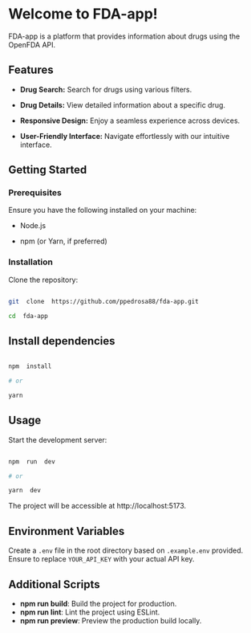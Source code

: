 # Welcome to FDA-app!

FDA-app is a platform that provides information about drugs using the OpenFDA API.

## Features

- **Drug Search:** Search for drugs using various filters.

- **Drug Details:** View detailed information about a specific drug.

- **Responsive Design:** Enjoy a seamless experience across devices.

- **User-Friendly Interface:** Navigate effortlessly with our intuitive interface.

## Getting Started

### Prerequisites

Ensure you have the following installed on your machine:

- Node.js

- npm (or Yarn, if preferred)

### Installation

Clone the repository:

```bash

git  clone  https://github.com/ppedrosa88/fda-app.git

cd  fda-app

```

## Install dependencies

```bash

npm  install

# or

yarn

```

## Usage

Start the development server:

```bash

npm  run  dev

# or

yarn  dev

```

The project will be accessible at http://localhost:5173.

## Environment Variables

Create a `.env` file in the root directory based on `.example.env` provided. Ensure to replace `YOUR_API_KEY` with your actual API key.

## Additional Scripts

- **npm run build**: Build the project for production.
- **npm run lint**: Lint the project using ESLint.
- **npm run preview**: Preview the production build locally.
